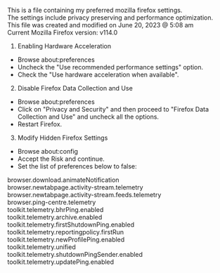 This is a file containing my preferred mozilla firefox settings.  
The settings include privacy preserving and performance optimization.  
This file was created and modified on June 20, 2023 @ 5:08 am  
Current Mozilla Firefox version: v114.0  

1. Enabling Hardware Acceleration

- Browse about:preferences
- Uncheck the "Use recommended performance settings" option.
- Check the "Use hardware acceleration when available".

2. Disable Firefox Data Collection and Use

- Browse about:preferences
- Click on "Privacy and Security" and then proceed to "Firefox Data Collection and Use" and uncheck all the options.
- Restart Firefox.

3. Modify Hidden Firefox Settings

- Browse about:config
- Accept the Risk and continue.
- Set the list of preferences below to false:  

browser.download.animateNotification  
browser.newtabpage.activity-stream.telemetry  
browser.newtabpage.activity-stream.feeds.telemetry  
browser.ping-centre.telemetry  
toolkit.telemetry.bhrPing.enabled  
toolkit.telemetry.archive.enabled  
toolkit.telemetry.firstShutdownPing.enabled  
toolkit.telemetry.reportingpolicy.firstRun  
toolkit.telemetry.newProfilePing.enabled  
toolkit.telemetry.unified  
toolkit.telemetry.shutdownPingSender.enabled  
toolkit.telemetry.updatePing.enabled  



